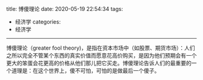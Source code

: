 title: 博傻理论
date: 2020-05-19 22:54:34
tags:
- 经济学
categories:
- 经济学
---

博傻理论（greater fool theory)，是指在资本市场中（如股票、期货市场）：人们之所以完全不管某个东西的真实价值而愿意花高价购买，是因为他们预期会有一个更大的笨蛋会花更高的价格从他们那儿把它买走。博傻理论告诉人们的最重要的一个道理是：在这个世界上，傻不可怕，可怕的是做最后一个傻子。